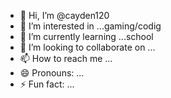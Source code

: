 - 👋 Hi, I’m @cayden120
- 👀 I’m interested in ...gaming/codig
- 🌱 I’m currently learning ...school
- 💞️ I’m looking to collaborate on ...
- 📫 How to reach me ...
- 😄 Pronouns: ...
- ⚡ Fun fact: ...

<!---
cayden120/cayden120 is a ✨ special ✨ repository because its `README.md` (this file) appears on your GitHub profile.
You can click the Preview link to take a look at your changes.
--->
